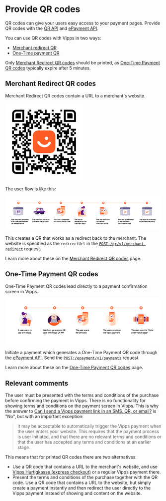 <!-- START_METADATA
---
title: Provide QR codes
sidebar_label: Provide QR codes
sidebar_position: 150
description: Provide QR codes with Vipps MobilePay
pagination_next: null
pagination_prev: null
---
END_METADATA -->

# Provide QR codes

QR codes can give your users easy access to your payment pages.
Provide QR codes with the [QR API](https://developer.vippsmobilepay.com/docs/APIs/qr-api) and
[ePayment API](https://developer.vippsmobilepay.com/docs/APIs/epayment-api).

You can use QR codes with Vipps in two ways:

* [Merchant redirect QR](#merchant-redirect-qr-codes)
* [One-Time payment QR](#one-time-payment-qr-codes)

Only
[Merchant Redirect QR codes](https://developer.vippsmobilepay.com/docs/APIs/qr-api/vipps-qr-api#merchant-redirect-qr-codes)
should be printed, as [One-Time Payment QR codes](https://developer.vippsmobilepay.com/docs/APIs/qr-api/vipps-qr-api#one-time-payment-qr-codes) typically expire after 5 minutes.

## Merchant Redirect QR codes

Merchant Redirect QR codes contain a URL to a merchant's website.

![Demo QR code](images/demo-qr.png)

The user flow is like this:

![Merchant redirect QR flow](images/merchant-redirect-qr-flow.png)

This creates a QR that works as a redirect back to the merchant. The website is specified as the `redirectUrl` in the [`POST:/qr/v1/merchant-redirect`](https://developer.vippsmobilepay.com/api/qr#tag/Merchant-redirect-QR/operation/CreateMerchantRedirectQr) request.

Learn more about these on the [Merchant Redirect QR codes](https://developer.vippsmobilepay.com/docs/APIs/qr-api/vipps-qr-api#merchant-redirect-qr-codes) page.

## One-Time Payment QR codes

One-Time Payment QR codes lead directly to a payment confirmation screen in Vipps.

![One-Time Payment QR flow](images/one-time-payment-qr-flow.png)

Initiate a payment which generates a One-Time Payment QR code through the
[ePayment API](https://developer.vippsmobilepay.com/docs/APIs/epayment-api).
Send the [`POST:/epayment/v1/payments`](https://developer.vippsmobilepay.com/api/epayment#tag/CreatePayments/operation/createPayment) request.

Learn more about these on the [One-Time Payment QR codes](https://developer.vippsmobilepay.com/docs/APIs/epayment-api/features/qr-payments) page.

## Relevant comments

The user must be presented with the terms and conditions
of the purchase before confirming the payment in Vipps. There is no functionality
for showing terms and conditions on the payment screen in Vipps. This is why
the answer to
[Can I send a Vipps payment link in an SMS, QR, or email?](https://developer.vippsmobilepay.com/docs/vipps-developers/faqs/reserve-and-capture-faq#can-i-send-a-vipps-payment-link-in-an-sms-qr-or-email)
is "No", but with an important exception:

> It may be acceptable to automatically trigger the Vipps payment when the user
> enters your website. This requires that the payment process is user initiated,
> and that there are no relevant terms and conditions or that the user has
> accepted any terms and conditions at an earlier stage.

This means that for printed QR codes there are two alternatives:

* Use a QR code that contains a URL to the merchant's website, and
  use
  [Vipps Hurtigkasse (express checkout)](https://developer.vippsmobilepay.com/docs/APIs/ecom-api/vipps-ecom-api#express-checkout-payments)
  or a regular Vipps payment there.
* Present the terms and conditions of the purchase together with the
  QR code. Use a QR code that contains a URL to the website, but simply
  create a payment instantly and then redirect the user directly to the Vipps
  payment instead of showing and content on the website.
